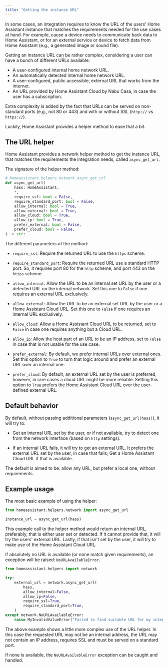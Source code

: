 ```yaml
---
title: "Getting the instance URL"
---
```


In some cases, an integration requires to know the URL of the users' Home
Assistant instance that matches the requirements needed for the use cases at
hand. For example, cause a device needs to communicate back data to Home
Assistant, or for an external service or device to fetch data from Home
Assistant (e.g., a generated image or sound file).

Getting an instance URL can be rather complex, considering a user can have a
bunch of different URLs available:

- A user-configured internal home network URL.
- An automatically detected internal home network URL.
- A user-configured, public accessible, external URL that works from the internet.
- An URL provided by Home Assistant Cloud by Nabu Casa, in case the user has a subscription.

Extra complexity is added by the fact that URLs can be served on non-standard ports
(e.g., not 80 or 443) and with or without SSL (`http://` vs `https://`).

Luckily, Home Assistant provides a helper method to ease that a bit.

## The URL helper

Home Assistant provides a network helper method to get the instance URL,
that matches the requirements the integration needs, called `async_get_url`.

The signature of the helper method:

```py
# homeassistant.helpers.network.async_get_url
def async_get_url(
    hass: HomeAssistant,
    *,
    require_ssl: bool = False,
    require_standard_port: bool = False,
    allow_internal: bool = True,
    allow_external: bool = True,
    allow_cloud: bool = True,
    allow_ip: bool = True,
    prefer_external: bool = False,
    prefer_cloud: bool = False,
) -> str:
```

The different parameters of the method:

- `require_ssl`:
  Require the returned URL to use the `https` scheme.

- `require_standard_port`:
  Require the returned URL use a standard HTTP port. So, it requires port 80
  for the `http` scheme, and port 443 on the `https` scheme.

- `allow_internal`:
  Allow the URL to be an internal set URL by the user or a detected URL on the
  internal network. Set this one to `False` if one requires an external URL
  exclusively.

- `allow_external`:
  Allow the URL to be an external set URL by the user or a Home Assistant Cloud
  URL. Set this one to `False` if one requires an internal URL exclusively.

- `allow_cloud`:
  Allow a Home Assistant Cloud URL to be returned, set to `False` in case one
  requires anything but a Cloud URL.

- `allow_ip`:
  Allow the host part of an URL to be an IP address, set to `False` in case
  that is not usable for the use case.

- `prefer_external`:
  By default, we prefer internal URLs over external ones. Set this option to
  `True` to turn that logic around and prefer an external URL over
  an internal one.

- `prefer_cloud`:
  By default, an external URL set by the user is preferred, however, in rare
  cases a cloud URL might be more reliable. Setting this option to `True`
  prefers the Home Assistant Cloud URL over the user-defined external URL.

## Default behavior

By default, without passing additional parameters (`async_get_url(hass)`),
it will try to:

- Get an internal URL set by the user, or if not available, try to detect one
  from the network interface (based on `http` settings).

- If an internal URL fails, it will try to get an external URL. It prefers the
  external URL set by the user, in case that fails; Get a Home Assistant Cloud
  URL if that is available.

The default is aimed to be: allow any URL, but prefer a local one,
without requirements.

## Example usage

The most basic example of using the helper:

```py
from homeassistant.helpers.network import async_get_url

instance_url = async_get_url(hass)
```

This example call to the helper method would return an internal URL, preferably,
that is either user set or detected. If it cannot provide that, it will try
the users' external URL. Lastly, if that isn't set by the user, it will try to
make use of the Home Assistant Cloud URL.

If absolutely no URL is available (or none match given requirements),
an exception will be raised: `NoURLAvailableError`.

```py
from homeassistant.helpers import network

try:
    external_url = network.async_get_url(
        hass,
        allow_internal=False,
        allow_ip=False,
        require_ssl=True,
        require_standard_port=True,
    )
except network.NoURLAvailableError:
    raise MyInvalidValueError("Failed to find suitable URL for my integration")
```

The above example shows a little more complex use of the URL helper. In this case
the requested URL may not be an internal address, the URL may not contain an
IP address, requires SSL and must be served on a standard port.

If none is available, the `NoURLAvailableError` exception can be caught and
handled.
